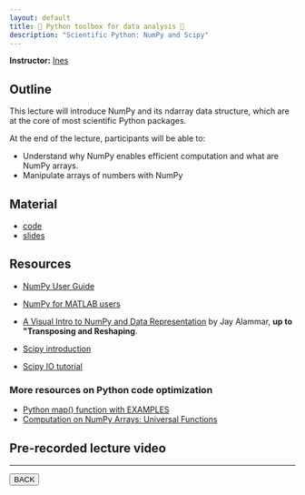 ```yaml
---
layout: default
title: 🐍 Python toolbox for data analysis 🐍
description: "Scientific Python: NumPy and Scipy"
---
```


**Instructor:** [Ines](https://ca.linkedin.com/in/in%C3%A9s-gp)

## Outline

This lecture will introduce NumPy and its ndarray data structure,
which are at the core of most scientific Python packages.

At the end of the lecture, participants will be able to:

-   Understand why NumPy enables efficient computation and what are NumPy arrays.
-   Manipulate arrays of numbers with NumPy

## Material

-   [code](https://github.com/neurodatascience/QLS-course-materials/tree/main/Lectures/2024/05_numpy_scipy)
-   [slides](https://github.com/neurodatascience/QLS-course-materials/tree/main/Lectures/2024/05_numpy_scipy/lecture)

## Resources

-   [NumPy User Guide](https://numpy.org/doc/stable/user/basics.html)

-   [NumPy for MATLAB users](https://numpy.org/doc/stable/user/numpy-for-matlab-users.html)

-   [A Visual Intro to NumPy and Data Representation](http://jalammar.github.io/visual-numpy)
    by Jay Alammar, **up to "Transposing and Reshaping**.

-   [Scipy introduction](https://docs.scipy.org/doc/scipy/tutorial/index.html)

-   [Scipy IO tutorial](https://docs.scipy.org/doc/scipy/tutorial/io.html)

### More resources on Python code optimization

-   [Python map() function with EXAMPLES](https://www.guru99.com/python-map-function.html)
-   [Computation on NumPy Arrays: Universal Functions](https://jakevdp.github.io/PythonDataScienceHandbook/02.03-computation-on-arrays-ufuncs.html)

## Pre-recorded lecture video

<!--
<div style="display: flex; justify-content: center; margin: 10px">

  <iframe
    width="560"
    height="315"
    src="TODO"
    title="YouTube video player"
    frameborder="0"
    allow="accelerometer; autoplay; clipboard-write; encrypted-media; gyroscope; picture-in-picture; web-share" referrerpolicy="strict-origin-when-cross-origin"
    allowfullscreen>
  </iframe>

</div>
-->

---

<a href="{{ site.url }}/lectures-materials/latest.html"><button>BACK</button></a>

